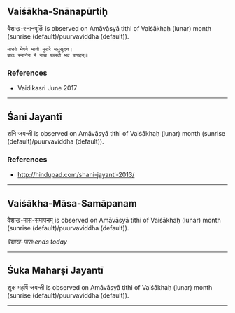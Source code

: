 ## Vaiśākha-Snānapūrtiḥ
वैशाख-स्नानपूर्तिः is observed on Amāvāsyā tithi of Vaiśākhaḥ (lunar) month (sunrise (default)/puurvaviddha (default)).



```
माधवे मेषगे भानौ मुरारे मधुसूदन।
प्रातः स्नानेन मे नाथ फलदो भव पापहन्॥
```
### References
* Vaidikasri June 2017


---
## Śani Jayantī
शनि जयन्ती is observed on Amāvāsyā tithi of Vaiśākhaḥ (lunar) month (sunrise (default)/puurvaviddha (default)).


### References
* http://hindupad.com/shani-jayanti-2013/


---
## Vaiśākha-Māsa-Samāpanam
वैशाख-मास-समापनम् is observed on Amāvāsyā tithi of Vaiśākhaḥ (lunar) month (sunrise (default)/puurvaviddha (default)).

_वैशाख-मासः ends today_

---
## Śuka Maharṣi Jayantī
शुक महर्षि जयन्ती is observed on Amāvāsyā tithi of Vaiśākhaḥ (lunar) month (sunrise (default)/puurvaviddha (default)).



---
